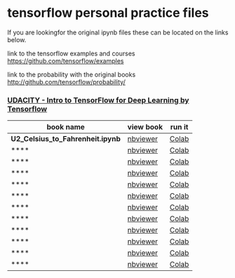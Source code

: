 # tensorflow personal practice files

If you are lookingfor the original ipynb files these can be located on the links below.

link to the tensorflow examples and courses https://github.com/tensorflow/examples   

link to the probability with the original books http://github.com/tensorflow/probability/



### [UDACITY - Intro to TensorFlow for Deep Learning by Tensorflow](https://www.udacity.com/course/intro-to-tensorflow-for-deep-learning--ud187)


|book name|view book|run it|
|---------|--------|------------|
|**U2_Celsius_to_Fahrenheit.ipynb**|[nbviewer](https://nbviewer.jupyter.org/github/feapri/tensorflow_practice/blob/master/U2_Celsius_to_Fahrenheit.ipynb)|[Colab](https://drive.google.com/open?id=1U4N3RNLnoCB-LcqMcgaa8soEBOHZe5lP)|
|****|[nbviewer](https://nbviewer.jupyter.org/github/feapri/tensorflow_practice/blob/master/)|[Colab]()|
|****|[nbviewer](https://nbviewer.jupyter.org/github/feapri/tensorflow_practice/blob/master/)|[Colab]()|
|****|[nbviewer](https://nbviewer.jupyter.org/github/feapri/tensorflow_practice/blob/master/)|[Colab]()|
|****|[nbviewer](https://nbviewer.jupyter.org/github/feapri/tensorflow_practice/blob/master/)|[Colab]()|
|****|[nbviewer](https://nbviewer.jupyter.org/github/feapri/tensorflow_practice/blob/master/)|[Colab]()|
|****|[nbviewer](https://nbviewer.jupyter.org/github/feapri/tensorflow_practice/blob/master/)|[Colab]()|
|****|[nbviewer](https://nbviewer.jupyter.org/github/feapri/tensorflow_practice/blob/master/)|[Colab]()|
|****|[nbviewer](https://nbviewer.jupyter.org/github/feapri/tensorflow_practice/blob/master/)|[Colab]()|
|****|[nbviewer](https://nbviewer.jupyter.org/github/feapri/tensorflow_practice/blob/master/)|[Colab]()|
|****|[nbviewer](https://nbviewer.jupyter.org/github/feapri/tensorflow_practice/blob/master/)|[Colab]()|
|****|[nbviewer](https://nbviewer.jupyter.org/github/feapri/tensorflow_practice/blob/master/)|[Colab]()|

